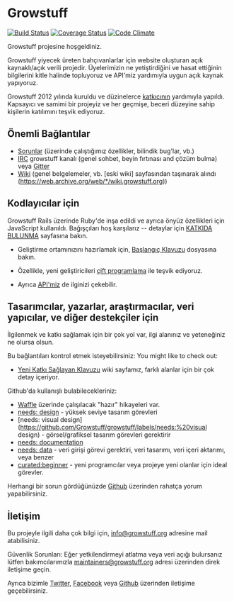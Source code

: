 # Growstuff

[![Build Status](https://travis-ci.org/Growstuff/growstuff.svg?branch=dev)](https://travis-ci.org/Growstuff/growstuff)
[![Coverage Status](https://coveralls.io/repos/Growstuff/growstuff/badge.png)](https://coveralls.io/r/Growstuff/growstuff)
[![Code Climate](https://codeclimate.com/github/Growstuff/growstuff/badges/gpa.svg)](https://codeclimate.com/github/Growstuff/growstuff)

Growstuff projesine hoşgeldiniz.

Growstuff yiyecek üreten bahçıvanlarlar için website oluşturan 
açık kaynaklı/açık verili projedir. Üyelerimizin ne yetiştirdiğini ve hasat ettiğinin
bilgilerini kitle halinde topluyoruz ve API'miz yardımıyla uygun açık kaynak yapıyoruz.

Growstuff 2012 yılında kuruldu ve düzinelerce [katkıcının](CONTRIBUTORS.md) yardımıyla yapıldı.
Kapsayıcı ve samimi bir projeyiz ve her geçmişe, beceri düzeyine sahip kişilerin katılımını 
teşvik ediyoruz.


## Önemli Bağlantılar

* [Sorunlar](http://github.com/Growstuff/growstuff/issues) (üzerinde çalıştığımız özellikler,
bilindik bug'lar, vb.)
* [IRC](https://webchat.freenode.net/) growstuff kanalı (genel sohbet, beyin fırtınası and çözüm bulma) veya [Gitter](https://gitter.im/Growstuff/growstuff)
* [Wiki](https://github.com/Growstuff/growstuff/wiki) (genel belgelemeler, vb. [eski wiki] 
sayfasından taşınarak alındı (https://web.archive.org/web/*/wiki.growstuff.org))

## Kodlayıcılar için

Growstuff Rails üzerinde Ruby'de inşa edildi ve ayrıca önyüz özellikleri 
için JavaScript kullanıldı. Bağışçıları hoş karşılarız -- detaylar için 
[KATKIDA BULUNMA](CONTRIBUTING.md) sayfasına bakın.

* Geliştirme ortamınızını hazırlamak için, [Başlangıç Klavuzu](https://github.com/Growstuff/growstuff/wiki/New-contributor-guide) dosyasına bakın.

* Özellikle, yeni geliştiricileri [çift programlama](http://wiki.growstuff.org/index.php/Pairing) ile teşvik ediyoruz.
* Ayrıca [API'miz](https://github.com/Growstuff/growstuff/wiki/API) de ilginizi çekebilir.

## Tasarımcılar, yazarlar, araştırmacılar, veri yapıcılar, ve diğer destekçiler için
İlgilenmek ve katkı sağlamak için bir çok yol var, ilgi alanınız ve
yeteneğiniz ne olursa olsun.

Bu bağlantıları kontrol etmek isteyebilirsiniz:
You might like to check out:

* [Yeni Katkı Sağlayan Klavuzu](https://github.com/Growstuff/growstuff/wiki/New-contributor-guide)
  wiki sayfamız, farklı alanlar için bir çok detay içeriyor.

Github'da kullanışlı bulabilecekleriniz:

* [Waffle](http://waffle.io/Growstuff/growstuff) üzerinde çalışılacak "hazır" hikayeleri var.
* [needs: design](https://github.com/Growstuff/growstuff/labels/needs:%20design) - yüksek seviye tasarım görevleri
* [needs: visual design](https://github.com/Growstuff/growstuff/labels/needs:%20visual design) - görsel/grafiksel 
tasarım görevleri gerektirir
* [needs: documentation](https://github.com/Growstuff/growstuff/labels/needs:%20documentation)
* [needs: data](https://github.com/Growstuff/growstuff/labels/needs:%20data) - veri girişi görevi gerektiri, veri tasarımı, veri içeri aktarımı, veya benzer
* [curated:beginner](https://github.com/Growstuff/growstuff/labels/curated:%20beginner) - yeni programcılar veya
projeye yeni olanlar için ideal görevler.

Herhangi bir sorun gördüğünüzde [Github](https://github.com/Growstuff/growstuff/issues) 
üzerinden rahatça yorum yapabilirsiniz.

## İletişim

Bu projeyle ilgili daha çok bilgi için, [info@growstuff.org](mailto:info@growstuff.org) adresine mail atabilisiniz.

Güvenlik Sorunları: Eğer yetkilendirmeyi atlatma veya veri açığı bulursanız lütfen bakımcılarımızla [maintainers@growstuff.org](mailto:maintainers@growstuff.org) adresi üzerinden direk iletişime geçin.  

Ayrıca bizimle [Twitter](http://twitter.com/growstufforg/),
[Facebook](https://www.facebook.com/pages/Growstuff/1531133417099494) veya [Github](https://github.com/Growstuff/growstuff/issues) üzerinden iletişime geçebilirsiniz.

